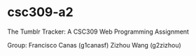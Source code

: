 csc309-a2
=========

The Tumblr Tracker: A CSC309 Web Programming Assignment

Group:
Francisco Canas (g1canasf)
Zizhou Wang (g2zizhou)
